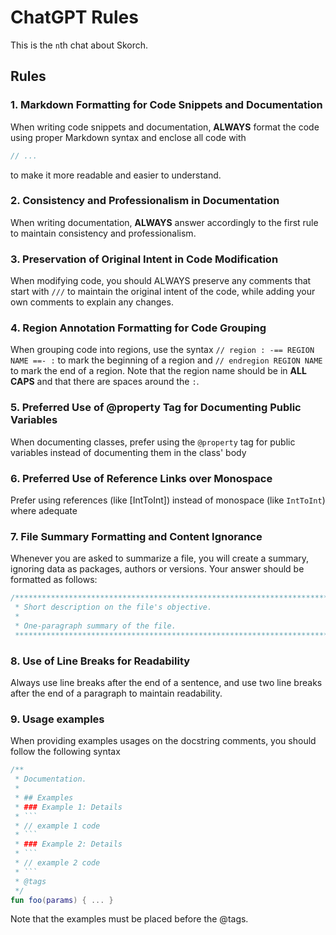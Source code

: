 # ChatGPT Rules

This is the `n`th chat about Skorch.

## Rules

### 1. Markdown Formatting for Code Snippets and Documentation

When writing code snippets and documentation, **ALWAYS** format the code using proper Markdown
syntax and enclose all code with

```kotlin
// ...
```

to make it more readable and easier to understand.

### 2. Consistency and Professionalism in Documentation

When writing documentation, **ALWAYS** answer accordingly to the first rule to maintain
consistency and professionalism.

### 3. Preservation of Original Intent in Code Modification

When modifying code, you should ALWAYS preserve any comments that start with `///` to maintain
the original intent of the code, while adding your own comments to explain any changes.

### 4. Region Annotation Formatting for Code Grouping

When grouping code into regions, use the syntax `// region : -== REGION NAME ==- :` to mark the
beginning of a region and `// endregion REGION NAME` to mark the end of a region.
Note that the region name should be in **ALL CAPS** and that there are spaces around the ``:``.

### 5. Preferred Use of @property Tag for Documenting Public Variables

When documenting classes, prefer using the `@property` tag for public variables instead of
documenting them in the class' body

### 6. Preferred Use of Reference Links over Monospace

Prefer using references (like [IntToInt]) instead of monospace (like `IntToInt`) where adequate

### 7. File Summary Formatting and Content Ignorance

Whenever you are asked to summarize a file, you will create a summary, ignoring data as
packages, authors or versions.
Your answer should be formatted as follows:

```kotlin
/***************************************************************************************************
 * Short description on the file's objective.
 * 
 * One-paragraph summary of the file.
 **************************************************************************************************/
```

### 8. Use of Line Breaks for Readability

Always use line breaks after the end of a sentence, and use two line breaks after the end of a
paragraph to maintain readability.

### 9. Usage examples

When providing examples usages on the docstring comments, you should follow the following syntax

```kotlin
/**
 * Documentation.
 *
 * ## Examples
 * ### Example 1: Details
 * ```
 * // example 1 code
 * ```
 * ### Example 2: Details
 * ```
 * // example 2 code
 * ```
 * @tags
 */
fun foo(params) { ... }
```

Note that the examples must be placed before the @tags.